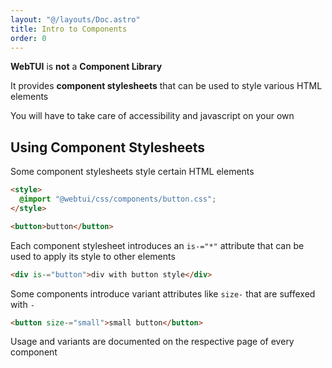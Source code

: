 ```yaml
---
layout: "@/layouts/Doc.astro"
title: Intro to Components
order: 0
---
```


**WebTUI** is **not** a **Component Library**

It provides **component stylesheets** that can be used to style various HTML elements

You will have to take care of accessibility and javascript on your own

## Using Component Stylesheets

Some component stylesheets style certain HTML elements

```html
<style>
  @import "@webtui/css/components/button.css";
</style>

<button>button</button>
```

Each component stylesheet introduces an `is-="*"` attribute that can be used to apply its style to other elements

```html
<div is-="button">div with button style</div>
```

Some components introduce variant attributes like `size-` that are suffexed with `-`

```html
<button size-="small">small button</button>
```

Usage and variants are documented on the respective page of every component
